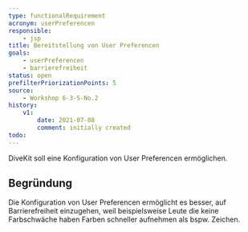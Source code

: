 ```yaml
---
type: functionalRequirement
acronym: userPreferencen
responsible: 
    - jsp
title: Bereitstellung von User Preferencen
goals: 
    - userPreferencen
    - barrierefreiheit
status: open
prefilterPriorizationPoints: 5
source:
    - Workshop 6-3-5-No.2
history:
    v1:
        date: 2021-07-08
        comment: initially created
todo: 
---
```



DiveKit soll eine Konfiguration von User Preferencen ermöglichen.

## Begründung

Die Konfiguration von User Preferencen ermöglicht es besser, auf Barrierefreiheit einzugehen, weil beispielsweise Leute die keine Farbschwäche haben 
Farben schneller aufnehmen als bspw. Zeichen.
